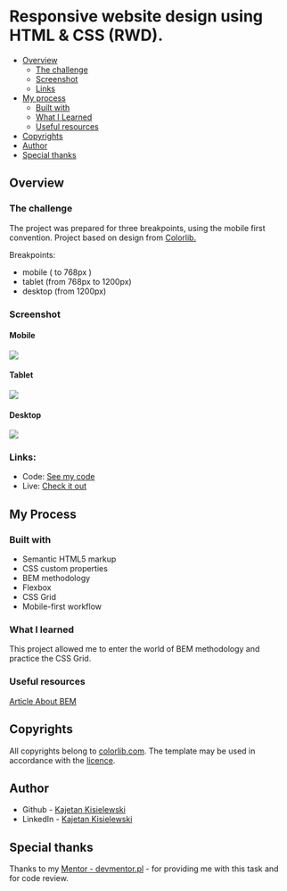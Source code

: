 # Responsive website design using HTML & CSS (RWD).

- [Overview](#overview)
  - [The challenge](#the-challenge)
  - [Screenshot](#screenshot)
  - [Links](#links)
- [My process](#my-process)
  - [Built with](#built-with)
  - [What I Learned](#what-i-learned)
  - [Useful resources](#useful-resources)
- [Copyrights](#copyrights)
- [Author](#author)
- [Special thanks](#special-thanks)


## Overview


### The challenge

The project was prepared for three breakpoints, using the mobile first convention. Project based on design from [Colorlib.](https://colorlib.com/)

Breakpoints:

- mobile ( to 768px )
- tablet (from 768px to 1200px)
- desktop (from 1200px)


### Screenshot

#### Mobile

![](./assets/mobile.png)


#### Tablet

![](./assets/tablet.png)


#### Desktop

![](./assets/desktop.png)


### Links:

- Code: [See my code](https://github.com/KajetanKisielewski/task-html-and-css-rwd)
- Live: [Check it out]()


## My Process

### Built with

- Semantic HTML5 markup
- CSS custom properties
- BEM methodology
- Flexbox
- CSS Grid
- Mobile-first workflow


### What I learned

This project allowed me to enter the world of BEM methodology and practice the CSS Grid.


### Useful resources

[Article About BEM](https://zellwk.com/blog/css-architecture-1/)


## Copyrights

All copyrights belong to [colorlib.com](https://colorlib.com).
The template may be used in accordance with the [licence](https://colorlib.com/wp/licence/).


## Author

- Github - [Kajetan Kisielewski](https://github.com/KajetanKisielewski)
- LinkedIn - [Kajetan Kisielewski](https://www.linkedin.com/in/kajetan-kisielewski-157b60208/)

## Special thanks

Thanks to my [Mentor - devmentor.pl](https://devmentor.pl/) - for providing me with this task and for code review.